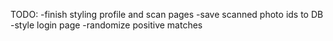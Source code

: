 TODO:
-finish styling profile and scan pages
-save scanned photo ids to DB
-style login page
-randomize positive matches
